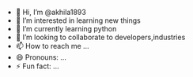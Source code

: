- 👋 Hi, I’m @akhila1893
- 👀 I’m interested in learning new things
- 🌱 I’m currently learning python 
- 💞️ I’m looking to collaborate to developers,industries
- 📫 How to reach me ...
- 😄 Pronouns: ...
- ⚡ Fun fact: ...

<!---
akhila1893/akhila1893 is a ✨ special ✨ repository because its `README.md` (this file) appears on your GitHub profile.
You can click the Preview link to take a look at your changes.
--->
